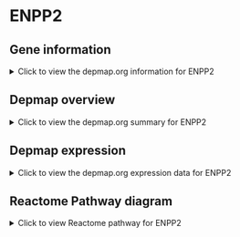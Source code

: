 <h1>ENPP2</h1>

<h2>Gene information</h2>
<details>
  <summary>Click to view the depmap.org information for ENPP2</summary>
  <iframe src="https://depmap.org/portal/gene/ENPP2?tab=about" style="border:none;width:100%;height:800px"></iframe>
</details>

<h2>Depmap overview</h2>
<details>
  <summary>Click to view the depmap.org summary for ENPP2</summary>
  <iframe src="https://depmap.org/portal/gene/ENPP2?tab=overview" style="border:none;width:100%;height:800px"></iframe>
</details>

<h2>Depmap expression</h2>
<details>
  <summary>Click to view the depmap.org expression data for ENPP2</summary>
  <iframe src="https://depmap.org/portal/gene/ENPP2?tab=characterization" style="border:none;width:100%;height:800px"></iframe>
</details>



<h2>Reactome Pathway diagram</h2>
<details>
  <summary>Click to view Reactome pathway for ENPP2</summary>
  <p>Vitamin B5 (pantothenate) metabolism</p>
  <iframe src="https://reactome.org/PathwayBrowser/#/R-HSA-199220" style="border:none;width:100%;height:800px"></iframe>
</details>



